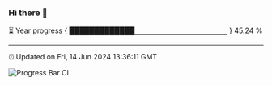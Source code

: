 ### Hi there 👋

⏳ Year progress { █████████████▁▁▁▁▁▁▁▁▁▁▁▁▁▁▁▁▁ } 45.24 %

---

⏰ Updated on Fri, 14 Jun 2024 13:36:11 GMT

![Progress Bar CI](https://github.com/IshwaranRudhara/GIT-ACTION/workflows/Progress%20Bar%20CI/badge.svg)
